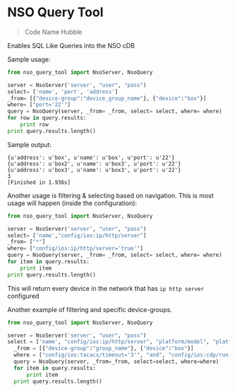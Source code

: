 # NSO Query Tool

> Code Name Hubble

Enables SQL Like Queries into the NSO cDB

Sample usage:

```python
from nso_query_tool import NsoServer, NsoQuery

server = NsoServer('server', "user", "pass")
select= ['name', 'port', 'address']
_from= [{"device-group":"device_group_name"}, {"device":"box"}]
where= ["port='22'"]
query = NsoQuery(server, _from= _from, select= select, where= where)
for row in query.results:
    print row
print query.results.length()
```

Sample output:
```
{u'address': u'box', u'name': u'box', u'port': u'22'}
{u'address': u'box2', u'name': u'box3', u'port': u'22'}
{u'address': u'box3', u'name': u'box3', u'port': u'22'}
3
[Finished in 1.936s]
```

Another usage is filtering & selecting based on navigation.
This is most usage will happen (inside the configuration):

```python
from nso_query_tool import NsoServer, NsoQuery

server = NsoServer('server', "user", "pass")
select= ['name',"config/ios:ip/http/server"]
_from= ["*"]
where= ["config/ios:ip/http/server='true'"]
query = NsoQuery(server, _from= _from, select= select, where= where)
for item in query.results:
    print item
print query.results.length()
```

This will return every device in the network that has `ip http server` configured

Another example of filtering and specific device-groups.


```python
from nso_query_tool import NsoServer, NsoQuery

server = NsoServer('server', "user", "pass")
select = ['name', "config/ios:ip/http/server", "platform/model", "platform/version"]
  _from = [{"device-group":"group_name"}, {"device":"box"}]
  where = ["config/ios:tacacs/timeout='3'", "and", "config/ios:cdp/run ='true'"]
  query = NsoQuery(server, _from=_from, select=select, where=where)
  for item in query.results:
      print item
  print query.results.length()
```
